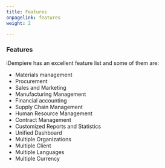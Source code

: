```yaml
---
title: Features
onpagelink: features
weight: 2

---
```


### Features

iDempiere has an excellent feature list and some of them are:

- Materials management
- Procurement
- Sales and Marketing
- Manufacturing Management
- Financial accounting
- Supply Chain Management
- Human Resource Management
- Contract Management
- Customized Reports and Statistics
- Unified Dashboard
- Multiple Organizations
- Multiple Client
- Multiple Languages
- Multiple Currency
 